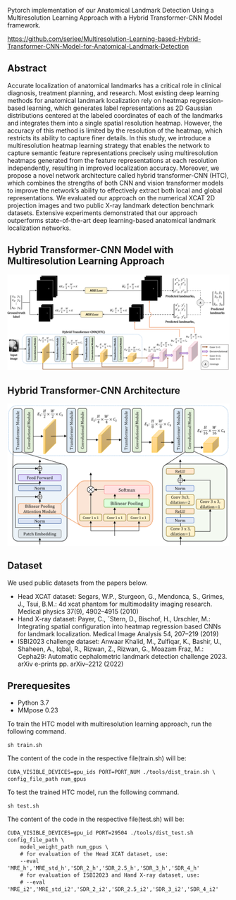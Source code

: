 
Pytorch implementation of our Anatomical Landmark Detection Using a Multiresolution Learning Approach with a Hybrid Transformer-CNN Model framework.

https://github.com/seriee/Multiresolution-Learning-based-Hybrid-Transformer-CNN-Model-for-Anatomical-Landmark-Detection

## Abstract
Accurate localization of anatomical landmarks has a critical role in clinical diagnosis, treatment planning, and research. Most existing
deep learning methods for anatomical landmark localization rely on heatmap regression-based learning, which generates label representations
as 2D Gaussian distributions centered at the labeled coordinates of each of the landmarks and integrates them into a single spatial resolution
heatmap. However, the accuracy of this method is limited by the resolution of the heatmap, which restricts its ability to capture finer details. In
this study, we introduce a multiresolution heatmap learning strategy that enables the network to capture semantic feature representations precisely
using multiresolution heatmaps generated from the feature representations at each resolution independently, resulting in improved localization
accuracy. Moreover, we propose a novel network architecture called hybrid transformer-CNN (HTC), which combines the strengths of both
CNN and vision transformer models to improve the network’s ability to effectively extract both local and global representations. We evaluated
our approach on the numerical XCAT 2D projection images and two public X-ray landmark detection benchmark datasets. Extensive experiments
demonstrated that our approach outperforms state-of-the-art deep learning-based anatomical landmark localization networks.

## Hybrid Transformer-CNN Model with Multiresolution Learning Approach
<div align="center">
  <img src="resources/Multiresolution_Learning_HTC.PNG"/>
</div>


## Hybrid Transformer-CNN Architecture
<div align="center">
  <img src="resources/HTC_architecture.PNG", width=600/>
</div>

## Dataset
We used public datasets from the papers below.
- Head XCAT dataset: Segars, W.P., Sturgeon, G., Mendonca, S., Grimes, J., Tsui, B.M.: 4d xcat phantom for multimodality imaging research. Medical physics 37(9), 4902–4915 (2010)
- Hand X-ray dataset: Payer, C., ˇStern, D., Bischof, H., Urschler, M.: Integrating spatial configuration into heatmap regression based CNNs for landmark localization. Medical Image Analysis 54, 207–219 (2019)
- ISBI2023 challenge dataset: Anwaar Khalid, M., Zulfiqar, K., Bashir, U., Shaheen, A., Iqbal, R., Rizwan, Z., Rizwan, G., Moazam Fraz, M.: Cepha29: Automatic cephalometric landmark detection challenge 2023. arXiv e-prints pp. arXiv–2212 (2022)

## Prerequesites
- Python 3.7
- MMpose 0.23

To train the HTC model with multiresolution learning approach, run the following command.
```
sh train.sh
```
The content of the code in the respective file(train.sh) will be:
```
CUDA_VISIBLE_DEVICES=gpu_ids PORT=PORT_NUM ./tools/dist_train.sh \
config_file_path num_gpus
```

To test the trained HTC model, run the following command.
```
sh test.sh
```
The content of the code in the respective file(test.sh) will be:
```
CUDA_VISIBLE_DEVICES=gpu_id PORT=29504 ./tools/dist_test.sh config_file_path \
    model_weight_path num_gpus \
    # for evaluation of the Head XCAT dataset, use:
    --eval 'MRE_h','MRE_std_h','SDR_2_h','SDR_2.5_h','SDR_3_h','SDR_4_h'
    # for evaluation of ISBI2023 and Hand X-ray dataset, use:
    # --eval 'MRE_i2','MRE_std_i2','SDR_2_i2','SDR_2.5_i2','SDR_3_i2','SDR_4_i2'
```

